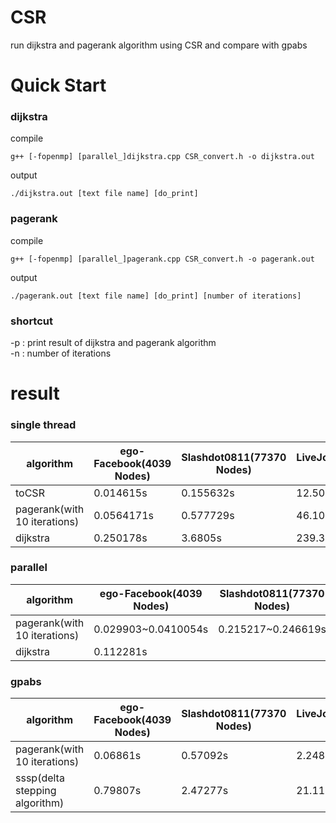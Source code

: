 # CSR
run dijkstra and pagerank algorithm using CSR and compare with gpabs   
# Quick Start   
### dijkstra
compile
```
g++ [-fopenmp] [parallel_]dijkstra.cpp CSR_convert.h -o dijkstra.out
```
output
```
./dijkstra.out [text file name] [do_print]
```
### pagerank
compile
```
g++ [-fopenmp] [parallel_]pagerank.cpp CSR_convert.h -o pagerank.out
```
output
```
./pagerank.out [text file name] [do_print] [number of iterations]
```
### shortcut
-p   :  print result of dijkstra and pagerank algorithm   
-n   :  number of iterations

# result   
### single thread   
algorithm|ego-Facebook(4039 Nodes)|Slashdot0811(77370 Nodes)|LiveJournal(4847571 Nodes)    
---|---|---|---|
toCSR|0.014615s|0.155632s|12.5018s   
pagerank(with 10 iterations)|0.0564171s|0.577729s|46.107s
dijkstra|0.250178s|3.6805s|239.351s  

### parallel
algorithm|ego-Facebook(4039 Nodes)|Slashdot0811(77370 Nodes)|LiveJournal(4847571 Nodes)    
---|---|---|---|
pagerank(with 10 iterations)|0.029903~0.0410054s|0.215217~0.246619s|17.5329s
dijkstra|0.112281s|

### gpabs
algorithm|ego-Facebook(4039 Nodes)|Slashdot0811(77370 Nodes)|LiveJournal(4847571 Nodes)    
---|---|---|---|   
pagerank(with 10 iterations)|0.06861s|0.57092s|2.24845s
sssp(delta stepping algorithm)|0.79807s|2.47277s|21.11190s  
